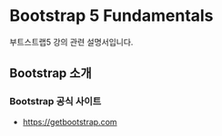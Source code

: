 
# Bootstrap 5 Fundamentals

부트스트랩5 강의 관련 설명서입니다.

## Bootstrap 소개


### Bootstrap 공식 사이트

* https://getbootstrap.com

